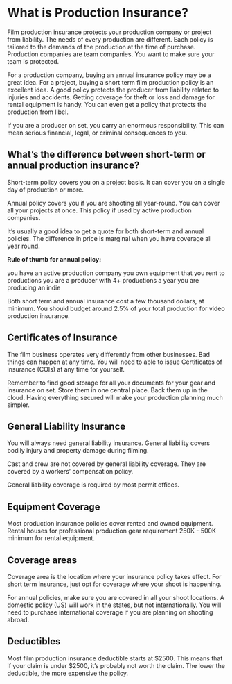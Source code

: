 # What is Production Insurance?

Film production insurance protects your production company or project from liability. The needs of every production are different. Each policy is tailored to the demands of the production at the time of purchase. Production companies are team companies. You want to make sure your team is protected.

For a production company, buying an annual insurance policy may be a great idea. For a project, buying a short term film production policy is an excellent idea. A good policy protects the producer from liability related to injuries and accidents. Getting coverage for theft or loss and damage for rental equipment is handy. You can even get a policy that protects the production from libel. 

<section class="highlight">
If you are a producer on set, you carry an enormous responsibility. This can mean serious financial, legal, or criminal consequences to you.
</section>

## What’s the difference between short-term or annual production insurance?

Short-term policy covers you on a project basis. It can cover you on a single day of production or more.

Annual policy covers you if you are shooting all year-round.  You can cover all your projects at once. This policy if used by active production companies.

It’s usually a good idea to get a quote for both short-term and annual policies. The difference in price is marginal when you have coverage all year round. 

**Rule of thumb for annual policy:**

you have an active production company
you own equipment that you rent to productions
you are a producer with 4+ productions a year
you are producing an indie

Both short term and annual insurance cost a few thousand dollars, at minimum. You should budget around 2.5% of your total production for video production insurance.

## Certificates of Insurance

The film business operates very differently from other businesses. Bad things can happen at any time. You will need to able to issue Certificates of insurance (COIs) at any time for yourself.

Remember to find good storage for all your documents for your gear and insurance on set. Store them in one central place. Back them up in the cloud. Having everything secured will make your production planning much simpler. 

## General Liability Insurance

You will always need general liability insurance. General liability covers bodily injury and property damage during filming. 

Cast and crew are not covered by general liability coverage. They are covered by a workers’ compensation policy.

General liability coverage is required by most permit offices. 

## Equipment Coverage

Most production insurance policies cover rented and owned equipment. Rental houses for professional production gear requirement 250K - 500K minimum for rental equipment. 

## Coverage areas

Coverage area is the location where your insurance policy takes effect. For short term insurance, just opt for coverage where your shoot is happening. 

For annual policies, make sure you are covered in all your shoot locations. A domestic policy (US) will work in the states, but not internationally. You will need to purchase international coverage if you are planning on shooting abroad.

## Deductibles

Most film production insurance deductible starts at $2500. This means that if your claim is under $2500, it’s probably not worth the claim. The lower the deductible, the more expensive the policy. 